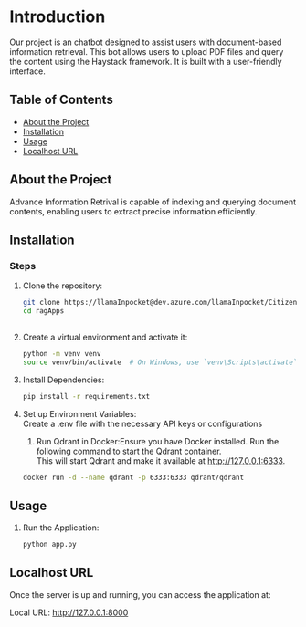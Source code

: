 # Introduction 
Our project is an chatbot designed to assist users with document-based information retrieval. This bot allows users to upload PDF files and query the content using the Haystack framework. It is built with a user-friendly interface.

## Table of Contents
- [About the Project](#about-the-project)
- [Installation](#installation)
- [Usage](#usage)
- [Localhost URL](#localhost-url)

## About the Project
 Advance Information Retrival is capable of indexing and querying document contents, enabling users to extract precise information efficiently.


## Installation
### Steps
1. Clone the repository:
   ```bash
   git clone https://llamaInpocket@dev.azure.com/llamaInpocket/CitizenServices/_git/ragApps
   cd ragApps
  

2. Create a virtual environment and activate it:
    ```bash
    python -m venv venv
    source venv/bin/activate  # On Windows, use `venv\Scripts\activate`

3. Install Dependencies:
   ```bash
   pip install -r requirements.txt

4. Set up Environment Variables:  <br>
    Create a .env file with the necessary API keys or configurations<br>
    
    1. Run Qdrant in Docker:Ensure you have Docker installed. Run the following command to start the Qdrant container.<br>
    This will start Qdrant and make it available at http://127.0.0.1:6333.
    ```bash
    docker run -d --name qdrant -p 6333:6333 qdrant/qdrant  

## Usage
1. Run the Application:
   ```bash
   python app.py

## Localhost URL 
Once the server is up and running, you can access the application at:

Local URL: http://127.0.0.1:8000
